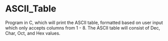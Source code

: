 # ASCII_Table
Program in C, which will print the ASCII table, formatted based on user input which only accepts columns from 1 - 8. The ASCII table will consist of Dec, Char, Oct, and Hex values.
